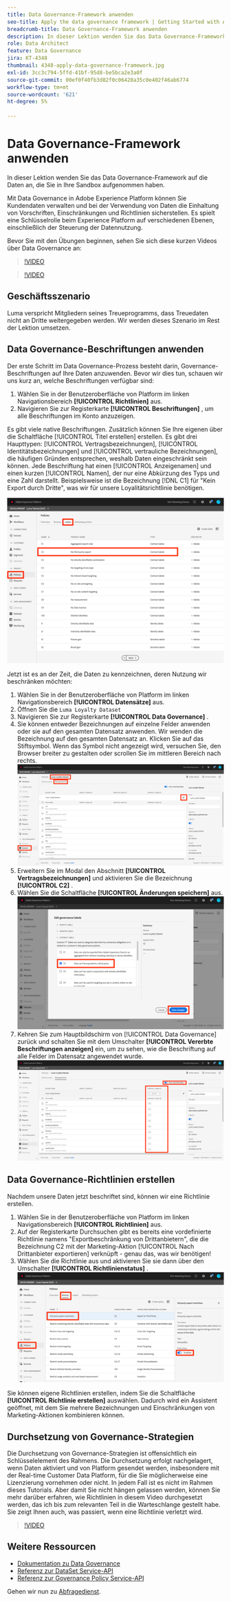 ```yaml
---
title: Data Governance-Framework anwenden
seo-title: Apply the data governance framework | Getting Started with Adobe Experience Platform for Data Architects and Data Engineers
breadcrumb-title: Data Governance-Framework anwenden
description: In dieser Lektion wenden Sie das Data Governance-Framework auf die Daten an, die Sie in Ihre Sandbox aufgenommen haben.
role: Data Architect
feature: Data Governance
jira: KT-4348
thumbnail: 4348-apply-data-governance-framework.jpg
exl-id: 3cc3c794-5ffd-41bf-95d8-be5bca2e3a0f
source-git-commit: 00ef0f40fb3d82f0c06428a35c0e402f46ab6774
workflow-type: tm+mt
source-wordcount: '621'
ht-degree: 5%

---
```


# Data Governance-Framework anwenden

<!--15min-->

In dieser Lektion wenden Sie das Data Governance-Framework auf die Daten an, die Sie in Ihre Sandbox aufgenommen haben.

Mit Data Governance in Adobe Experience Platform können Sie Kundendaten verwalten und bei der Verwendung von Daten die Einhaltung von Vorschriften, Einschränkungen und Richtlinien sicherstellen. Es spielt eine Schlüsselrolle beim Experience Platform auf verschiedenen Ebenen, einschließlich der Steuerung der Datennutzung.

Bevor Sie mit den Übungen beginnen, sehen Sie sich diese kurzen Videos über Data Governance an:
>[!VIDEO](https://video.tv.adobe.com/v/36653?learn=on)

>[!VIDEO](https://video.tv.adobe.com/v/29708?learn=on)

<!--
## Permissions required

In the [Configure Permissions](configure-permissions.md) lesson, you set up all the access controls required to complete this lesson, specifically:

* Permission items **[!UICONTROL Data Governance]** > **[!UICONTROL Manage Usage Labels]**, **[!UICONTROL Manage Data Usage Policies]** and **[!UICONTROL View Data Usage Policies]**
* Permission items **[!UICONTROL Data Management]** > **[!UICONTROL View Datasets]** and **[!UICONTROL Manage Datasets]**
* Permission item **[!UICONTROL Sandboxes]** > `Luma Tutorial`
* User-role access to the `Luma Tutorial Platform` Product Profile
-->

## Geschäftsszenario

Luma verspricht Mitgliedern seines Treueprogramms, dass Treuedaten nicht an Dritte weitergegeben werden. Wir werden dieses Szenario im Rest der Lektion umsetzen.

## Data Governance-Beschriftungen anwenden

Der erste Schritt im Data Governance-Prozess besteht darin, Governance-Beschriftungen auf Ihre Daten anzuwenden. Bevor wir dies tun, schauen wir uns kurz an, welche Beschriftungen verfügbar sind:

1. Wählen Sie in der Benutzeroberfläche von Platform im linken Navigationsbereich **[!UICONTROL Richtlinien]** aus.
1. Navigieren Sie zur Registerkarte **[!UICONTROL Beschriftungen]** , um alle Beschriftungen im Konto anzuzeigen.

Es gibt viele native Beschriftungen. Zusätzlich können Sie Ihre eigenen über die Schaltfläche [!UICONTROL Titel erstellen] erstellen. Es gibt drei Haupttypen: [!UICONTROL Vertragsbezeichnungen], [!UICONTROL Identitätsbezeichnungen] und [!UICONTROL vertrauliche Bezeichnungen], die häufigen Gründen entsprechen, weshalb Daten eingeschränkt sein können. Jede Beschriftung hat einen [!UICONTROL Anzeigenamen] und einen kurzen [!UICONTROL Namen], der nur eine Abkürzung des Typs und eine Zahl darstellt. Beispielsweise ist die Bezeichnung [!DNL C1] für &quot;Kein Export durch Dritte&quot;, was wir für unsere Loyalitätsrichtlinie benötigen.

![Beschriftung für Data Governance](assets/governance-policies.png)

Jetzt ist es an der Zeit, die Daten zu kennzeichnen, deren Nutzung wir beschränken möchten:

1. Wählen Sie in der Benutzeroberfläche von Platform im linken Navigationsbereich **[!UICONTROL Datensätze]** aus.
1. Öffnen Sie die `Luma Loyalty Dataset`
1. Navigieren Sie zur Registerkarte **[!UICONTROL Data Governance]** .
1. Sie können entweder Bezeichnungen auf einzelne Felder anwenden oder sie auf den gesamten Datensatz anwenden. Wir wenden die Bezeichnung auf den gesamten Datensatz an. Klicken Sie auf das Stiftsymbol. Wenn das Symbol nicht angezeigt wird, versuchen Sie, den Browser breiter zu gestalten oder scrollen Sie im mittleren Bereich nach rechts.
   ![Data Governance](assets/governance-dataset.png)
1. Erweitern Sie im Modal den Abschnitt **[!UICONTROL Vertragsbezeichnungen]** und aktivieren Sie die Bezeichnung **[!UICONTROL C2]** .
1. Wählen Sie die Schaltfläche **[!UICONTROL Änderungen speichern]** aus.
   ![Data Governance](assets/governance-applyLabel.png)
1. Kehren Sie zum Hauptbildschirm von [!UICONTROL Data Governance] zurück und schalten Sie mit dem Umschalter **[!UICONTROL Vererbte Beschriftungen anzeigen]** ein, um zu sehen, wie die Beschriftung auf alle Felder im Datensatz angewendet wurde.
   ![Data Governance](assets/governance-labelsAdded.png)


<!--adding extra, unnecessary fields from field groups makes it harder to see which fields really need labels-->
<!--Are there any best practices for applying governance labels-->

## Data Governance-Richtlinien erstellen

Nachdem unsere Daten jetzt beschriftet sind, können wir eine Richtlinie erstellen.

1. Wählen Sie in der Benutzeroberfläche von Platform im linken Navigationsbereich **[!UICONTROL Richtlinien]** aus.
1. Auf der Registerkarte Durchsuchen gibt es bereits eine vordefinierte Richtlinie namens &quot;Exportbeschränkung von Drittanbietern&quot;, die die Bezeichnung C2 mit der Marketing-Aktion [!UICONTROL Nach Drittanbieter exportieren] verknüpft - genau das, was wir benötigen!
1. Wählen Sie die Richtlinie aus und aktivieren Sie sie dann über den Umschalter **[!UICONTROL Richtlinienstatus]** .
   ![Data Governance](assets/governance-enablePolicy.png)

Sie können eigene Richtlinien erstellen, indem Sie die Schaltfläche **[!UICONTROL Richtlinie erstellen]** auswählen. Dadurch wird ein Assistent geöffnet, mit dem Sie mehrere Bezeichnungen und Einschränkungen von Marketing-Aktionen kombinieren können.

## Durchsetzung von Governance-Strategien

Die Durchsetzung von Governance-Strategien ist offensichtlich ein Schlüsselelement des Rahmens. Die Durchsetzung erfolgt nachgelagert, wenn Daten aktiviert und von Platform gesendet werden, insbesondere mit der Real-time Customer Data Platform, für die Sie möglicherweise eine Lizenzierung vornehmen oder nicht. In jedem Fall ist es nicht im Rahmen dieses Tutorials. Aber damit Sie nicht hängen gelassen werden, können Sie mehr darüber erfahren, wie Richtlinien in diesem Video durchgesetzt werden, das ich bis zum relevanten Teil in die Warteschlange gestellt habe. Sie zeigt Ihnen auch, was passiert, wenn eine Richtlinie verletzt wird.

>[!VIDEO](https://video.tv.adobe.com/v/33631/?t=151&quality=12&learn=on)


## Weitere Ressourcen

* [Dokumentation zu Data Governance](https://experienceleague.adobe.com/docs/experience-platform/data-governance/home.html?lang=de)
* [Referenz zur DataSet Service-API](https://www.adobe.io/experience-platform-apis/references/dataset-service/)
* [Referenz zur Governance Policy Service-API](https://www.adobe.io/experience-platform-apis/references/policy-service/)

Gehen wir nun zu [Abfragedienst](run-queries.md).
